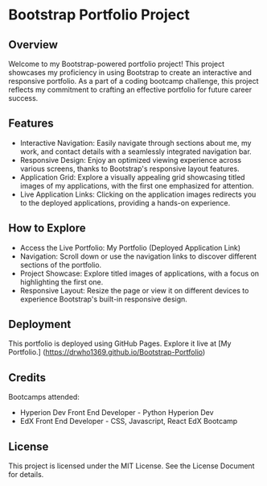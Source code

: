 # Bootstrap Portfolio Project
## Overview

Welcome to my Bootstrap-powered portfolio project! This project showcases my proficiency in using Bootstrap to create an interactive and responsive portfolio. As a part of a coding bootcamp challenge, this project reflects my commitment to crafting an effective portfolio for future career success.

## Features

- Interactive Navigation: Easily navigate through sections about me, my work, and contact details with a seamlessly integrated navigation bar.
- Responsive Design: Enjoy an optimized viewing experience across various screens, thanks to Bootstrap's responsive layout features.
- Application Grid: Explore a visually appealing grid showcasing titled images of my applications, with the first one emphasized for attention.
- Live Application Links: Clicking on the application images redirects you to the deployed applications, providing a hands-on experience.

## How to Explore

- Access the Live Portfolio: My Portfolio (Deployed Application Link)
- Navigation: Scroll down or use the navigation links to discover different sections of the portfolio.
- Project Showcase: Explore titled images of applications, with a focus on highlighting the first one.
- Responsive Layout: Resize the page or view it on different devices to experience Bootstrap's built-in responsive design.

## Deployment

This portfolio is deployed using GitHub Pages. Explore it live at [My Portfolio.] (https://drwho1369.github.io/Bootstrap-Portfolio)

## Credits

Bootcamps attended:
+ Hyperion Dev Front End Developer - Python Hyperion Dev
+ EdX Front End Developer - CSS, Javascript, React EdX Bootcamp

## License

This project is licensed under the MIT License. See the License Document for details.
